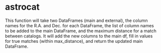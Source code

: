 # astrocat

This function will take two DataFrames (main and external), the column names for the R.A. and Dec. for each DataFrame, the list of column names to be added to the main DataFrame, and the maximum distance for a match between catalogs. It will add the new columns to the main df, fill in values for true matches (within max_distance), and return the updated main DataFrame.


